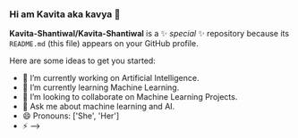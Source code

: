 ### Hi am Kavita aka kavya 👋

**Kavita-Shantiwal/Kavita-Shantiwal** is a ✨ _special_ ✨ repository because its `README.md` (this file) appears on your GitHub profile.

Here are some ideas to get you started:

- 🔭 I’m currently working on Artificial Intelligence.
- 🌱 I’m currently learning Machine Learning.
- 👯 I’m looking to collaborate on Machine Learning Projects.
- 💬 Ask me about machine learning and AI.
- 😄 Pronouns: ['She', 'Her']
- ⚡ 
-->
